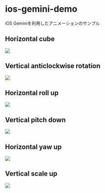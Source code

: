 # ios-gemini-demo
iOS Geminiを利用したアニメーションのサンプル

## Horizontal cube
![](https://github.com/stv-yokudera/ios-gemini-demo/blob/media/horizontal_cube.gif)

## Vertical anticlockwise rotation
![](https://github.com/stv-yokudera/ios-gemini-demo/blob/media/vertical_anticlockwise_rotation.gif)

## Horizontal roll up
![](https://github.com/stv-yokudera/ios-gemini-demo/blob/media/horizontal_roll_up.gif)

## Vertical pitch down
![](https://github.com/stv-yokudera/ios-gemini-demo/blob/media/vertical_pitch_down.gif)

## Horizontal yaw up
![](https://github.com/stv-yokudera/ios-gemini-demo/blob/media/horizontal_yaw_up.gif)

## Vertical scale up
![](https://github.com/stv-yokudera/ios-gemini-demo/blob/media/vertical_scale_up.gif)
